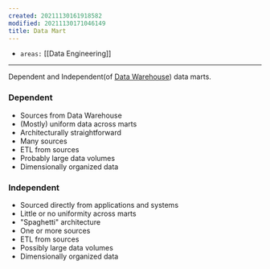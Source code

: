 ```yaml
---
created: 20211130161918582
modified: 20211130171046149
title: Data Mart
---
```


- `areas:` [[Data Engineering]]

---

Dependent and Independent(of [Data Warehouse](#Data%20Warehouse)) data marts.

### Dependent

- Sources from Data Warehouse
- (Mostly) uniform data across marts
- Architecturally straightforward
- Many sources
- ETL from sources
- Probably large data volumes
- Dimensionally organized data

### Independent

- Sourced directly from applications and systems
- Little or no uniformity across marts
- "Spaghetti" architecture
- One or more sources
- ETL from sources
- Possibly large data volumes
- Dimensionally organized data
